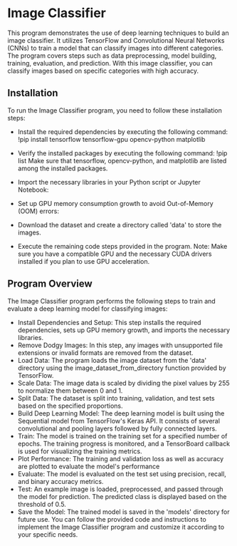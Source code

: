 
# Image Classifier
This program demonstrates the use of deep learning techniques to build an image classifier. It utilizes TensorFlow and Convolutional Neural Networks (CNNs) to train a model that can classify images into different categories. The program covers steps such as data preprocessing, model building, training, evaluation, and prediction. With this image classifier, you can classify images based on specific categories with high accuracy.


## Installation
 To run the Image Classifier program, you need to follow these installation steps:
- Install the required dependencies by executing the following command:
!pip install tensorflow tensorflow-gpu opencv-python matplotlib

- Verify the installed packages by executing the following command:
!pip list
Make sure that tensorflow, opencv-python, and matplotlib are listed among the installed packages.
- Import the necessary libraries in your Python script or Jupyter Notebook:
- Set up GPU memory consumption growth to avoid Out-of-Memory (OOM) errors:
- Download the dataset and create a directory called 'data' to store the images.
- Execute the remaining code steps provided in the program.
Note: Make sure you have a compatible GPU and the necessary CUDA drivers installed if you plan to use GPU acceleration.
## Program Overview

The Image Classifier program performs the following steps to   train and evaluate a deep learning model for classifying images:
- Install Dependencies and Setup: This step installs the required dependencies, sets up GPU memory growth, and imports the necessary libraries.
- Remove Dodgy Images: In this step, any images with unsupported file extensions or invalid formats are removed from the dataset.
- Load Data: The program loads the image dataset from the 'data' directory using the image_dataset_from_directory function provided by TensorFlow.
- Scale Data: The image data is scaled by dividing the pixel values by 255 to normalize them between 0 and 1.
- Split Data: The dataset is split into training, validation, and test sets based on the specified proportions.
- Build Deep Learning Model: The deep learning model is built using the Sequential model from TensorFlow's Keras API. It consists of several convolutional and pooling layers followed by fully connected layers.
- Train: The model is trained on the training set for a specified number of epochs. The training progress is monitored, and a TensorBoard callback is used for visualizing the training metrics.
- Plot Performance: The training and validation loss as well as accuracy are plotted to evaluate the model's performance
- Evaluate: The model is evaluated on the test set using precision, recall, and binary accuracy metrics.
- Test: An example image is loaded, preprocessed, and passed through the model for prediction. The predicted class is displayed based on the threshold of 0.5.
- Save the Model: The trained model is saved in the 'models' directory for future use.
You can follow the provided code and instructions to implement the Image Classifier program and customize it according to your specific needs.
